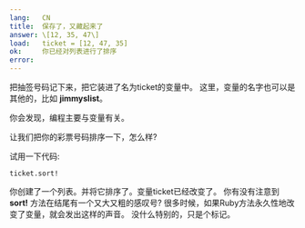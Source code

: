 ```yaml
---
lang:   CN
title:  保存了，又藏起来了
answer: \[12, 35, 47\]
load:   ticket = [12, 47, 35]
ok:     你已经对列表进行了排序
error:  
---
```


把抽签号码记下来，把它装进了名为ticket的变量中。
这里，变量的名字也可以是其他的，比如 __jimmyslist__。

你会发现，编程主要与变量有关。

让我们把你的彩票号码排序一下，怎么样?

试用一下代码: 

    ticket.sort!
    
你创建了一个列表。并将它排序了。变量ticket已经改变了。
你有没有注意到 __sort!__ 方法在结尾有一个又大又粗的感叹号?
很多时候，如果Ruby方法永久性地改变了变量，就会发出这样的声音。
没什么特别的，只是个标记。

